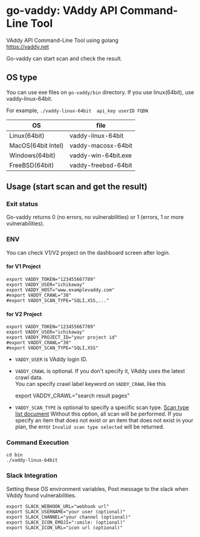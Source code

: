 
go-vaddy: VAddy API Command-Line Tool
=================================

VAddy API Command-Line Tool using golang  
https://vaddy.net

Go-vaddy can start scan and check the result.

## OS type

You can use exe files on `go-vaddy/bin` directory.
If you use linux(64bit), use vaddy-linux-64bit.  

For example, `./vaddy-linux-64bit  api_key userID FQDN`

| OS                  | file               |
| ------------------- | ------------------ |
| Linux(64bit)        | vaddy-linux-64bit  |
| MacOS(64bit Intel)  | vaddy-macosx-64bit |
| Windows(64bit)      | vaddy-win-64bit.exe|
| FreeBSD(64bit)      | vaddy-freebsd-64bit|




## Usage (start scan and get the result)

### Exit status
Go-vaddy returns 0 (no errors, no vulnerabilities) or 1 (errors, 1 or more vulnerabilities).




### ENV
You can check V1/V2 project on the dashboard screen after login.

#### for V1 Project

    export VADDY_TOKEN="123455667789"  
    export VADDY_USER="ichikaway"  
    export VADDY_HOST="www.examplevaddy.com"  
    #export VADDY_CRAWL="30"
    #export VADDY_SCAN_TYPE="SQLI,XSS,..."

#### for V2 Project

    export VADDY_TOKEN="123455667789"
    export VADDY_USER="ichikaway"
    export VADDY_PROJECT_ID="your project id"
    #export VADDY_CRAWL="30"
    #export VADDY_SCAN_TYPE="SQLI,XSS"

* `VADDY_USER` is VAddy login ID.

* `VADDY_CRAWL` is optional. If you don't specify it, VAddy uses the latest crawl data.  
You can specify crawl label keyword on `VADDY_CRAWL` like this  

    export VADDY_CRAWL="search result pages"  

* `VADDY_SCAN_TYPE` is optional to specify a specific scan type. [Scan type list document](https://github.com/vaddy/WebAPI-document/blob/master/VAddy-WebApi-ScanType.md)
Without this option, all scan will be performed. If you specify an item that does not exist or an item that does not exist in your plan, the error `Invalid scan type selected` will be returned.



### Command Execution

    cd bin
    ./vaddy-linux-64bit


### Slack Integration
Setting these OS environment variables,
Post message to the slack when VAddy found vulnerabilities.  

    export SLACK_WEBHOOK_URL="webhook url"
    export SLACK_USERNAME="your user (optional)"
    export SLACK_CHANNEL="your channel (optional)"
    export SLACK_ICON_EMOJI=":smile: (optional)"
    export SLACK_ICON_URL="icon url (optional)"
